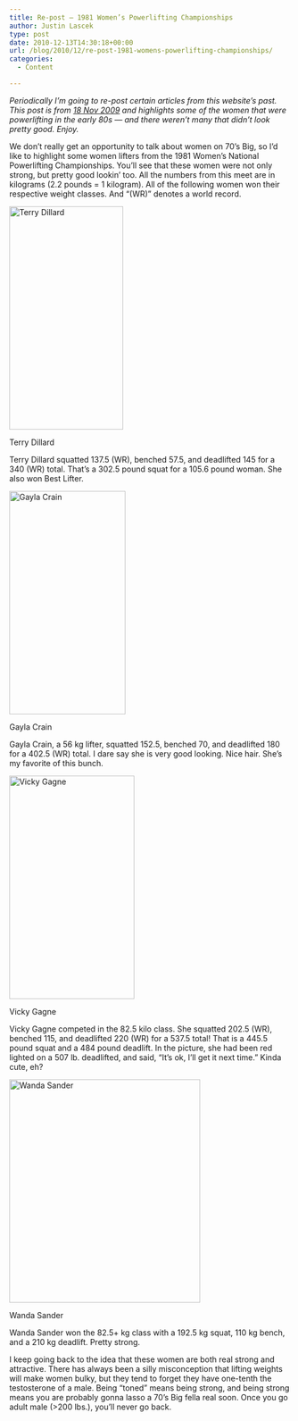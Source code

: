```yaml
---
title: Re-post – 1981 Women’s Powerlifting Championships
author: Justin Lascek
type: post
date: 2010-12-13T14:30:18+00:00
url: /blog/2010/12/re-post-1981-womens-powerlifting-championships/
categories:
  - Content

---
```

_Periodically I&#8217;m going to re-post certain articles from this website&#8217;s past. This post is from [18 Nov 2009][1] and highlights some of the women that were powerlifting in the early 80s &#8212; and there weren&#8217;t many that didn&#8217;t look pretty good. Enjoy._

We don&rsquo;t really get an opportunity to talk about women on 70&rsquo;s Big, so I&rsquo;d like to highlight some women lifters from the 1981 Women&rsquo;s National Powerlifting Championships. You&rsquo;ll see that these women were not only strong, but pretty good lookin&rsquo; too. All the numbers from this meet are in kilograms (2.2 pounds = 1 kilogram). All of the following women won their respective weight classes. And &#8220;(WR)&#8221; denotes a world record.
  

  


<div id="attachment_763" style="width: 214px" class="wp-caption aligncenter">
  <img aria-describedby="caption-attachment-763" data-attachment-id="763" data-permalink="/blog/2009/11/1981-womens-powerlifting-championships/terry_dillard/" data-orig-file="/2009/11/terry_dillard.jpg" data-orig-size="616,1206" data-comments-opened="1" data-image-meta="{&quot;aperture&quot;:&quot;0&quot;,&quot;credit&quot;:&quot;&quot;,&quot;camera&quot;:&quot;CanoScan LiDE 200&quot;,&quot;caption&quot;:&quot;&quot;,&quot;created_timestamp&quot;:&quot;1258496209&quot;,&quot;copyright&quot;:&quot;&quot;,&quot;focal_length&quot;:&quot;0&quot;,&quot;iso&quot;:&quot;0&quot;,&quot;shutter_speed&quot;:&quot;0&quot;,&quot;title&quot;:&quot;&quot;}" data-image-title="terry_dillard" data-image-description="" data-medium-file="/2009/11/terry_dillard-204x400.jpg" data-large-file="/2009/11/terry_dillard-523x1024.jpg" src="/2009/11/terry_dillard-204x400.jpg" alt="Terry Dillard" title="terry_dillard" width="204" height="400" class="size-medium wp-image-763" srcset="/2009/11/terry_dillard-204x400.jpg 204w, /2009/11/terry_dillard-523x1024.jpg 523w, /2009/11/terry_dillard.jpg 616w" sizes="(max-width: 204px) 100vw, 204px" />
  
  <p id="caption-attachment-763" class="wp-caption-text">
    Terry Dillard
  </p>
</div>


  

  
Terry Dillard squatted 137.5 (WR), benched 57.5, and deadlifted 145 for a 340 (WR) total. That&rsquo;s a 302.5 pound squat for a 105.6 pound woman. She also won Best Lifter.
  

  


<div id="attachment_764" style="width: 218px" class="wp-caption aligncenter">
  <img aria-describedby="caption-attachment-764" data-attachment-id="764" data-permalink="/blog/2009/11/1981-womens-powerlifting-championships/gayla_crain/" data-orig-file="/2009/11/gayla_crain.jpg" data-orig-size="677,1298" data-comments-opened="1" data-image-meta="{&quot;aperture&quot;:&quot;0&quot;,&quot;credit&quot;:&quot;&quot;,&quot;camera&quot;:&quot;CanoScan LiDE 200&quot;,&quot;caption&quot;:&quot;&quot;,&quot;created_timestamp&quot;:&quot;1258496209&quot;,&quot;copyright&quot;:&quot;&quot;,&quot;focal_length&quot;:&quot;0&quot;,&quot;iso&quot;:&quot;0&quot;,&quot;shutter_speed&quot;:&quot;0&quot;,&quot;title&quot;:&quot;&quot;}" data-image-title="gayla_crain" data-image-description="" data-medium-file="/2009/11/gayla_crain-208x400.jpg" data-large-file="/2009/11/gayla_crain-534x1024.jpg" src="/2009/11/gayla_crain-208x400.jpg" alt="Gayla Crain" title="gayla_crain" width="208" height="400" class="size-medium wp-image-764" srcset="/2009/11/gayla_crain-208x400.jpg 208w, /2009/11/gayla_crain-534x1024.jpg 534w, /2009/11/gayla_crain.jpg 677w" sizes="(max-width: 208px) 100vw, 208px" />
  
  <p id="caption-attachment-764" class="wp-caption-text">
    Gayla Crain
  </p>
</div>


  

  
Gayla Crain, a 56 kg lifter, squatted 152.5, benched 70, and deadlifted 180 for a 402.5 (WR) total. I dare say she is very good looking. Nice hair. She&rsquo;s my favorite of this bunch.
  

  


<div id="attachment_765" style="width: 234px" class="wp-caption aligncenter">
  <img aria-describedby="caption-attachment-765" data-attachment-id="765" data-permalink="/blog/2009/11/1981-womens-powerlifting-championships/vicky_gagne/" data-orig-file="/2009/11/vicky_gagne.jpg" data-orig-size="620,1106" data-comments-opened="1" data-image-meta="{&quot;aperture&quot;:&quot;0&quot;,&quot;credit&quot;:&quot;&quot;,&quot;camera&quot;:&quot;CanoScan LiDE 200&quot;,&quot;caption&quot;:&quot;&quot;,&quot;created_timestamp&quot;:&quot;1258510508&quot;,&quot;copyright&quot;:&quot;&quot;,&quot;focal_length&quot;:&quot;0&quot;,&quot;iso&quot;:&quot;0&quot;,&quot;shutter_speed&quot;:&quot;0&quot;,&quot;title&quot;:&quot;&quot;}" data-image-title="vicky_gagne" data-image-description="" data-medium-file="/2009/11/vicky_gagne-224x400.jpg" data-large-file="/2009/11/vicky_gagne-574x1024.jpg" src="/2009/11/vicky_gagne-224x400.jpg" alt="Vicky Gagne" title="vicky_gagne" width="224" height="400" class="size-medium wp-image-765" srcset="/2009/11/vicky_gagne-224x400.jpg 224w, /2009/11/vicky_gagne-574x1024.jpg 574w, /2009/11/vicky_gagne.jpg 620w" sizes="(max-width: 224px) 100vw, 224px" />
  
  <p id="caption-attachment-765" class="wp-caption-text">
    Vicky Gagne
  </p>
</div>


  

  
Vicky Gagne competed in the 82.5 kilo class. She squatted 202.5 (WR), benched 115, and deadlifted 220 (WR) for a 537.5 total! That is a 445.5 pound squat and a 484 pound deadlift. In the picture, she had been red lighted on a 507 lb. deadlifted, and said, &#8220;It&rsquo;s ok, I&rsquo;ll get it next time.&#8221; Kinda cute, eh?
  

  


<div id="attachment_766" style="width: 352px" class="wp-caption aligncenter">
  <img aria-describedby="caption-attachment-766" data-attachment-id="766" data-permalink="/blog/2009/11/1981-womens-powerlifting-championships/wanda_sander/" data-orig-file="/2009/11/wanda_sander.jpg" data-orig-size="628,733" data-comments-opened="1" data-image-meta="{&quot;aperture&quot;:&quot;0&quot;,&quot;credit&quot;:&quot;&quot;,&quot;camera&quot;:&quot;CanoScan LiDE 200&quot;,&quot;caption&quot;:&quot;&quot;,&quot;created_timestamp&quot;:&quot;1258510508&quot;,&quot;copyright&quot;:&quot;&quot;,&quot;focal_length&quot;:&quot;0&quot;,&quot;iso&quot;:&quot;0&quot;,&quot;shutter_speed&quot;:&quot;0&quot;,&quot;title&quot;:&quot;&quot;}" data-image-title="wanda_sander" data-image-description="" data-medium-file="/2009/11/wanda_sander-342x400.jpg" data-large-file="/2009/11/wanda_sander.jpg" src="/2009/11/wanda_sander-342x400.jpg" alt="Wanda Sander" title="wanda_sander" width="342" height="400" class="size-medium wp-image-766" srcset="/2009/11/wanda_sander-342x400.jpg 342w, /2009/11/wanda_sander.jpg 628w" sizes="(max-width: 342px) 100vw, 342px" />
  
  <p id="caption-attachment-766" class="wp-caption-text">
    Wanda Sander
  </p>
</div>


  

  
Wanda Sander won the 82.5+ kg class with a 192.5 kg squat, 110 kg bench, and a 210 kg deadlift. Pretty strong.
  

  
I keep going back to the idea that these women are both real strong and attractive. There has always been a silly misconception that lifting weights will make women bulky, but they tend to forget they have one-tenth the testosterone of a male. Being &#8220;toned&#8221; means being strong, and being strong means you are probably gonna lasso a 70&rsquo;s Big fella real soon. Once you go adult male (>200 lbs.), you&rsquo;ll never go back.

 [1]: /?p=762#comments
